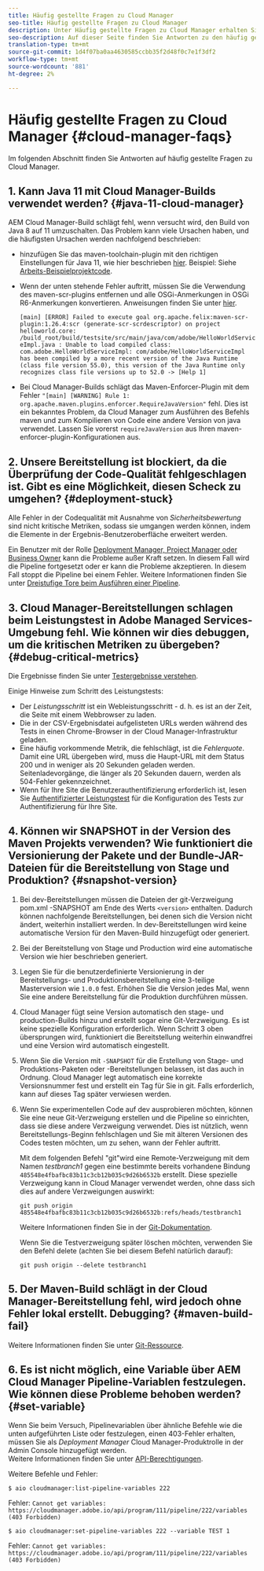 ```yaml
---
title: Häufig gestellte Fragen zu Cloud Manager
seo-title: Häufig gestellte Fragen zu Cloud Manager
description: Unter Häufig gestellte Fragen zu Cloud Manager erhalten Sie Tipps zur Fehlerbehebung
seo-description: Auf dieser Seite finden Sie Antworten zu den häufig gestellten Fragen zu Cloud Manager
translation-type: tm+mt
source-git-commit: 1d4f07ba0aa4630585ccbb35f2d48f0c7e1f3df2
workflow-type: tm+mt
source-wordcount: '881'
ht-degree: 2%

---
```



# Häufig gestellte Fragen zu Cloud Manager {#cloud-manager-faqs}

Im folgenden Abschnitt finden Sie Antworten auf häufig gestellte Fragen zu Cloud Manager.

## 1. Kann Java 11 mit Cloud Manager-Builds verwendet werden? {#java-11-cloud-manager}

AEM Cloud Manager-Build schlägt fehl, wenn versucht wird, den Build von Java 8 auf 11 umzuschalten. Das Problem kann viele Ursachen haben, und die häufigsten Ursachen werden nachfolgend beschrieben:

* hinzufügen Sie das maven-toolchain-plugin mit den richtigen Einstellungen für Java 11, wie hier beschrieben [hier](https://experienceleague.adobe.com/docs/experience-manager-cloud-manager/using/getting-started/create-application-project/using-the-wizard.html?lang=en#getting-started).  Beispiel: Siehe [Arbeits-Beispielprojektcode](https://github.com/adobe/aem-guides-wknd/commit/6cb5238cb6b932735dcf91b21b0d835ae3a7fe75).

* Wenn der unten stehende Fehler auftritt, müssen Sie die Verwendung des maven-scr-plugins entfernen und alle OSGi-Anmerkungen in OSGi R6-Anmerkungen konvertieren. Anweisungen finden Sie unter [hier](https://cqdump.wordpress.com/2019/01/03/from-scr-annotations-to-osgi-annotations/).

   `[main] [ERROR] Failed to execute goal org.apache.felix:maven-scr-plugin:1.26.4:scr (generate-scr-scrdescriptor) on project helloworld.core: /build_root/build/testsite/src/main/java/com/adobe/HelloWorldServiceImpl.java : Unable to load compiled class: com.adobe.HelloWorldServiceImpl: com/adobe/HelloWorldServiceImpl has been compiled by a more recent version of the Java Runtime (class file version 55.0), this version of the Java Runtime only recognizes class file versions up to 52.0 -> [Help 1]`

* Bei Cloud Manager-Builds schlägt das Maven-Enforcer-Plugin mit dem Fehler `"[main] [WARNING] Rule 1: org.apache.maven.plugins.enforcer.RequireJavaVersion"` fehl. Dies ist ein bekanntes Problem, da Cloud Manager zum Ausführen des Befehls maven und zum Kompilieren von Code eine andere Version von java verwendet. Lassen Sie vorerst `requireJavaVersion` aus Ihren maven-enforcer-plugin-Konfigurationen aus.

## 2. Unsere Bereitstellung ist blockiert, da die Überprüfung der Code-Qualität fehlgeschlagen ist. Gibt es eine Möglichkeit, diesen Scheck zu umgehen? {#deployment-stuck}

Alle Fehler in der Codequalität mit Ausnahme von *Sicherheitsbewertung* sind nicht kritische Metriken, sodass sie umgangen werden können, indem die Elemente in der Ergebnis-Benutzeroberfläche erweitert werden.

Ein Benutzer mit der Rolle [Deployment Manager, Project Manager oder Business Owner](https://experienceleague.adobe.com/docs/experience-manager-cloud-manager/using/requirements/setting-up-users-and-roles.html?lang=en#requirements) kann die Probleme außer Kraft setzen. In diesem Fall wird die Pipeline fortgesetzt oder er kann die Probleme akzeptieren. In diesem Fall stoppt die Pipeline bei einem Fehler.  Weitere Informationen finden Sie unter [Dreistufige Tore beim Ausführen einer Pipeline](https://experienceleague.adobe.com/docs/experience-manager-cloud-manager/using/how-to-use/understand-your-test-results.html?lang=de#how-to-use).

## 3. Cloud Manager-Bereitstellungen schlagen beim Leistungstest in Adobe Managed Services-Umgebung fehl. Wie können wir dies debuggen, um die kritischen Metriken zu übergeben? {#debug-critical-metrics}

Die Ergebnisse finden Sie unter [Testergebnisse verstehen](https://experienceleague.adobe.com/docs/experience-manager-cloud-manager/using/how-to-use/understand-your-test-results.html?lang=en#how-to-use).

Einige Hinweise zum Schritt des Leistungstests:

* Der *Leistungsschritt* ist ein Webleistungsschritt - d. h. es ist an der Zeit, die Seite mit einem Webbrowser zu laden.
* Die in der CSV-Ergebnisdatei aufgelisteten URLs werden während des Tests in einen Chrome-Browser in der Cloud Manager-Infrastruktur geladen.
* Eine häufig vorkommende Metrik, die fehlschlägt, ist die *Fehlerquote*. Damit eine URL übergeben wird, muss die Haupt-URL mit dem Status 200 und in weniger als 20 Sekunden geladen werden. Seitenladevorgänge, die länger als 20 Sekunden dauern, werden als 504-Fehler gekennzeichnet.
* Wenn für Ihre Site die Benutzerauthentifizierung erforderlich ist, lesen Sie [Authentifizierter Leistungstest](https://experienceleague.adobe.com/docs/experience-manager-cloud-manager/using/how-to-use/configuring-pipeline.html?lang=en#how-to-use) für die Konfiguration des Tests zur Authentifizierung für Ihre Site.

## 4. Können wir SNAPSHOT in der Version des Maven Projekts verwenden? Wie funktioniert die Versionierung der Pakete und der Bundle-JAR-Dateien für die Bereitstellung von Stage und Produktion? {#snapshot-version}

1. Bei dev-Bereitstellungen müssen die Dateien der git-Verzweigung pom.xml -SNAPSHOT am Ende des Werts `<version>` enthalten. Dadurch können nachfolgende Bereitstellungen, bei denen sich die Version nicht ändert, weiterhin installiert werden. In dev-Bereitstellungen wird keine automatische Version für den Maven-Build hinzugefügt oder generiert.

1. Bei der Bereitstellung von Stage und Production wird eine automatische Version wie hier beschrieben generiert.

1. Legen Sie für die benutzerdefinierte Versionierung in der Bereitstellungs- und Produktionsbereitstellung eine 3-teilige Masterversion wie `1.0.0` fest. Erhöhen Sie die Version jedes Mal, wenn Sie eine andere Bereitstellung für die Produktion durchführen müssen.

1. Cloud Manager fügt seine Version automatisch den stage- und production-Builds hinzu und erstellt sogar eine Git-Verzweigung. Es ist keine spezielle Konfiguration erforderlich. Wenn Schritt 3 oben übersprungen wird, funktioniert die Bereitstellung weiterhin einwandfrei und eine Version wird automatisch eingestellt.

1. Wenn Sie die Version mit `-SNAPSHOT` für die Erstellung von Stage- und Produktions-Paketen oder -Bereitstellungen belassen, ist das auch in Ordnung. Cloud Manager legt automatisch eine korrekte Versionsnummer fest und erstellt ein Tag für Sie in git. Falls erforderlich, kann auf dieses Tag später verwiesen werden.

1. Wenn Sie experimentellen Code auf dev ausprobieren möchten, können Sie eine neue Git-Verzweigung erstellen und die Pipeline so einrichten, dass sie diese andere Verzweigung verwendet.  Dies ist nützlich, wenn Bereitstellungs-Beginn fehlschlagen und Sie mit älteren Versionen des Codes testen möchten, um zu sehen, wann der Fehler auftritt.

   Mit dem folgenden Befehl &quot;git&quot;wird eine Remote-Verzweigung mit dem Namen *testbranch1* gegen eine bestimmte bereits vorhandene Bindung `485548e4fbafbc83b11c3cb12b035c9d26b6532b` erstellt.  Diese spezielle Verzweigung kann in Cloud Manager verwendet werden, ohne dass sich dies auf andere Verzweigungen auswirkt:

   `git push origin 485548e4fbafbc83b11c3cb12b035c9d26b6532b:refs/heads/testbranch1`

   Weitere Informationen finden Sie in der [Git-Dokumentation](https://git-scm.com/book/en/v2/Git-Internals-Git-References).

   Wenn Sie die Testverzweigung später löschen möchten, verwenden Sie den Befehl delete (achten Sie bei diesem Befehl natürlich darauf):

   `git push origin --delete testbranch1`

## 5. Der Maven-Build schlägt in der Cloud Manager-Bereitstellung fehl, wird jedoch ohne Fehler lokal erstellt. Debugging? {#maven-build-fail}

Weitere Informationen finden Sie unter [Git-Ressource](https://github.com/cqsupport/cloud-manager/blob/main/cm-build-step-fails.md).

## 6. Es ist nicht möglich, eine Variable über AEM Cloud Manager Pipeline-Variablen festzulegen. Wie können diese Probleme behoben werden? {#set-variable}

Wenn Sie beim Versuch, Pipelinevariablen über ähnliche Befehle wie die unten aufgeführten Liste oder festzulegen, einen 403-Fehler erhalten, müssen Sie als *Deployment Manager* Cloud Manager-Produktrolle in der Admin Console hinzugefügt werden.\
Weitere Informationen finden Sie unter [API-Berechtigungen](https://www.adobe.io/apis/experiencecloud/cloud-manager/docs.html#!AdobeDocs/cloudmanager-api-docs/master/permissions.md).

Weitere Befehle und Fehler:

`$ aio cloudmanager:list-pipeline-variables 222`

Fehler: `Cannot get variables: https://cloudmanager.adobe.io/api/program/111/pipeline/222/variables (403 Forbidden)`

`$ aio cloudmanager:set-pipeline-variables 222 --variable TEST 1`

Fehler: `Cannot get variables: https://cloudmanager.adobe.io/api/program/111/pipeline/222/variables (403 Forbidden)`

